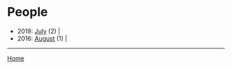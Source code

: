 # People

  * 2019: 
      [July](./people-2019-07.md) (2) | 
  * 2016: 
      [August](./people-2016-08.md) (1) | 

----

[Home](../)
